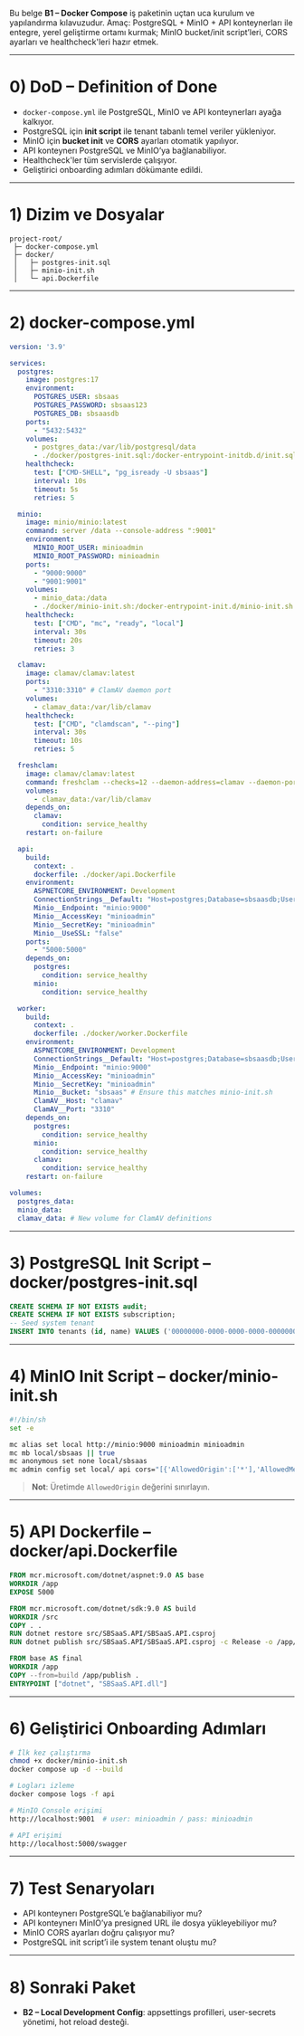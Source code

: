 Bu belge **B1 – Docker Compose** iş paketinin uçtan uca kurulum ve yapılandırma kılavuzudur. Amaç: PostgreSQL + MinIO + API konteynerları ile entegre, yerel geliştirme ortamı kurmak; MinIO bucket/init script’leri, CORS ayarları ve healthcheck'leri hazır etmek.

---

# 0) DoD – Definition of Done
- `docker-compose.yml` ile PostgreSQL, MinIO ve API konteynerları ayağa kalkıyor.
- PostgreSQL için **init script** ile tenant tabanlı temel veriler yükleniyor.
- MinIO için **bucket init** ve **CORS** ayarları otomatik yapılıyor.
- API konteynerı PostgreSQL ve MinIO’ya bağlanabiliyor.
- Healthcheck'ler tüm servislerde çalışıyor.
- Geliştirici onboarding adımları dökümante edildi.

---

# 1) Dizim ve Dosyalar
```
project-root/
 ├─ docker-compose.yml
 ├─ docker/
 │   ├─ postgres-init.sql
 │   ├─ minio-init.sh
 │   └─ api.Dockerfile
```

---

# 2) docker-compose.yml
```yaml
version: '3.9'

services:
  postgres:
    image: postgres:17
    environment:
      POSTGRES_USER: sbsaas
      POSTGRES_PASSWORD: sbsaas123
      POSTGRES_DB: sbsaasdb
    ports:
      - "5432:5432"
    volumes:
      - postgres_data:/var/lib/postgresql/data
      - ./docker/postgres-init.sql:/docker-entrypoint-initdb.d/init.sql
    healthcheck:
      test: ["CMD-SHELL", "pg_isready -U sbsaas"]
      interval: 10s
      timeout: 5s
      retries: 5

  minio:
    image: minio/minio:latest
    command: server /data --console-address ":9001"
    environment:
      MINIO_ROOT_USER: minioadmin
      MINIO_ROOT_PASSWORD: minioadmin
    ports:
      - "9000:9000"
      - "9001:9001"
    volumes:
      - minio_data:/data
      - ./docker/minio-init.sh:/docker-entrypoint-init.d/minio-init.sh
    healthcheck:
      test: ["CMD", "mc", "ready", "local"]
      interval: 30s
      timeout: 20s
      retries: 3

  clamav:
    image: clamav/clamav:latest
    ports:
      - "3310:3310" # ClamAV daemon port
    volumes:
      - clamav_data:/var/lib/clamav
    healthcheck:
      test: ["CMD", "clamdscan", "--ping"]
      interval: 30s
      timeout: 10s
      retries: 5

  freshclam:
    image: clamav/clamav:latest
    command: freshclam --checks=12 --daemon-address=clamav --daemon-port=3310
    volumes:
      - clamav_data:/var/lib/clamav
    depends_on:
      clamav:
        condition: service_healthy
    restart: on-failure

  api:
    build:
      context: .
      dockerfile: ./docker/api.Dockerfile
    environment:
      ASPNETCORE_ENVIRONMENT: Development
      ConnectionStrings__Default: "Host=postgres;Database=sbsaasdb;Username=sbsaas;Password=sbsaas123"
      Minio__Endpoint: "minio:9000"
      Minio__AccessKey: "minioadmin"
      Minio__SecretKey: "minioadmin"
      Minio__UseSSL: "false"
    ports:
      - "5000:5000"
    depends_on:
      postgres:
        condition: service_healthy
      minio:
        condition: service_healthy

  worker:
    build:
      context: .
      dockerfile: ./docker/worker.Dockerfile
    environment:
      ASPNETCORE_ENVIRONMENT: Development
      ConnectionStrings__Default: "Host=postgres;Database=sbsaasdb;Username=sbsaas;Password=sbsaas123"
      Minio__Endpoint: "minio:9000"
      Minio__AccessKey: "minioadmin"
      Minio__SecretKey: "minioadmin"
      Minio__Bucket: "sbsaas" # Ensure this matches minio-init.sh
      ClamAV__Host: "clamav"
      ClamAV__Port: "3310"
    depends_on:
      postgres:
        condition: service_healthy
      minio:
        condition: service_healthy
      clamav:
        condition: service_healthy
    restart: on-failure

volumes:
  postgres_data:
  minio_data:
  clamav_data: # New volume for ClamAV definitions
```

---

# 3) PostgreSQL Init Script – docker/postgres-init.sql
```sql
CREATE SCHEMA IF NOT EXISTS audit;
CREATE SCHEMA IF NOT EXISTS subscription;
-- Seed system tenant
INSERT INTO tenants (id, name) VALUES ('00000000-0000-0000-0000-000000000001', 'System Tenant');
```

---

# 4) MinIO Init Script – docker/minio-init.sh
```bash
#!/bin/sh
set -e

mc alias set local http://minio:9000 minioadmin minioadmin
mc mb local/sbsaas || true
mc anonymous set none local/sbsaas
mc admin config set local/ api cors="[{'AllowedOrigin':['*'],'AllowedMethod':['GET','PUT','POST'],'AllowedHeader':['*'],'ExposeHeader':['ETag'],'MaxAgeSeconds':3000}]"


```

> **Not**: Üretimde `AllowedOrigin` değerini sınırlayın.

---

# 5) API Dockerfile – docker/api.Dockerfile
```dockerfile
FROM mcr.microsoft.com/dotnet/aspnet:9.0 AS base
WORKDIR /app
EXPOSE 5000

FROM mcr.microsoft.com/dotnet/sdk:9.0 AS build
WORKDIR /src
COPY . .
RUN dotnet restore src/SBSaaS.API/SBSaaS.API.csproj
RUN dotnet publish src/SBSaaS.API/SBSaaS.API.csproj -c Release -o /app/publish

FROM base AS final
WORKDIR /app
COPY --from=build /app/publish .
ENTRYPOINT ["dotnet", "SBSaaS.API.dll"]
```

---

# 6) Geliştirici Onboarding Adımları
```bash
# İlk kez çalıştırma
chmod +x docker/minio-init.sh
docker compose up -d --build

# Logları izleme
docker compose logs -f api

# MinIO Console erişimi
http://localhost:9001  # user: minioadmin / pass: minioadmin

# API erişimi
http://localhost:5000/swagger
```

---

# 7) Test Senaryoları
- API konteynerı PostgreSQL’e bağlanabiliyor mu?
- API konteynerı MinIO’ya presigned URL ile dosya yükleyebiliyor mu?
- MinIO CORS ayarları doğru çalışıyor mu?
- PostgreSQL init script’i ile system tenant oluştu mu?

---

# 8) Sonraki Paket
- **B2 – Local Development Config**: appsettings profilleri, user-secrets yönetimi, hot reload desteği.